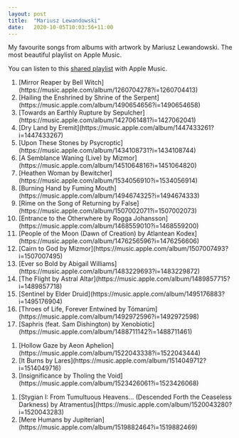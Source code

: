 ```yaml
---
layout: post
title:  "Mariusz Lewandowski"
date:   2020-10-05T10:03:56+11:00
---
```


My favourite songs from albums with artwork by Mariusz Lewandowski.
The most beautiful playlist on Apple Music.

You can listen to this [shared playlist][] with Apple Music.

[shared playlist]: https://music.apple.com/au/playlist/pl.u-XzAaLI49WWxK

1. <!-- 2017-10-20 --> [Mirror Reaper by Bell Witch](https://music.apple.com/album/1260704278?i=1260704413)
1. <!-- 2018-04-23 --> [Hailing the Enshrined by Shrine of the Serpent](https://music.apple.com/album/1490654656?i=1490654658)
1. <!-- 2018-09-14 --> [Towards an Earthly Rupture by Sepulcher](https://music.apple.com/album/1427061481?i=1427062041)
1. <!-- 2018-10-19 --> [Dry Land by Eremit](https://music.apple.com/album/1447433261?i=1447433267)
1. <!-- 2018-11-07 --> [Upon These Stones by Psycroptic](https://music.apple.com/album/1434108731?i=1434108744)
1. <!-- 2019-04-26 --> [A Semblance Waning (Live) by Mizmor](https://music.apple.com/album/1451064816?i=1451064820)
1. <!-- 2019-05-10 --> [Heathen Woman by Bewitcher](https://music.apple.com/album/1534056910?i=1534056914)
1. <!-- 2019-06-21 --> [Burning Hand by Fuming Mouth](https://music.apple.com/album/1494674325?i=1494674333)
1. <!-- 2019-07-01 --> [Rime on the Song of Returning by False](https://music.apple.com/album/1507002071?i=1507002073)
1. <!-- 2019-07-19 --> [Entrance to the Otherwhere by Rogga Johansson](https://music.apple.com/album/1468559010?i=1468559200)
1. <!-- 2019-09-02 --> [People of the Moon (Dawn of Creation) by Atlantean Kodex](https://music.apple.com/album/1476256596?i=1476256606)
1. <!-- 2019-09-06 --> [Cairn to God by Mizmor](https://music.apple.com/album/1507007493?i=1507007495)
1. <!-- 2019-11-15 --> [Ever so Bold by Abigail Williams](https://music.apple.com/album/1483229693?i=1483229872)
1. <!-- 2019-11-27 --> [The Flight by Astral Altar](https://music.apple.com/album/1489857715?i=1489857718)
1. <!-- 2020-01-17 --> [Sentinel by Elder Druid](https://music.apple.com/album/1495176883?i=1495176904)
1. <!-- 2020-02-07 --> [Throes of Life, Forever Entwined by Tómarúm](https://music.apple.com/album/1492972596?i=1492972598)
1. <!-- 2020-02-21 --> [Saphris (feat. Sam Dishington) by Xenobiotic](https://music.apple.com/album/1488711142?i=1488711461)
<!-- 2020-03-06 Ominous Black by Trauma -->
1. <!-- 2020-03-30 --> [Hollow Gaze by Aeon Aphelion](https://music.apple.com/album/1522043338?i=1522043444)
1. <!-- 2020-06-26 --> [It Burns by Lares](https://music.apple.com/album/1514049712?i=1514049716)
1. <!-- 2020-07-14 --> [Insignificance by Tholing the Void](https://music.apple.com/album/1523426061?i=1523426068)
<!-- 2020-07-26 A Waning Light by Felgrave -->
1. <!-- 2020-08-21 --> [Stygian I: From Tumultuous Heavens… (Descended Forth the Ceaseless Darkness) by Atramentus](https://music.apple.com/album/1520043280?i=1520043283)
1. <!-- 2020-09-11 --> [Mere Humans by Jupiterian](https://music.apple.com/album/1519882464?i=1519882469)

